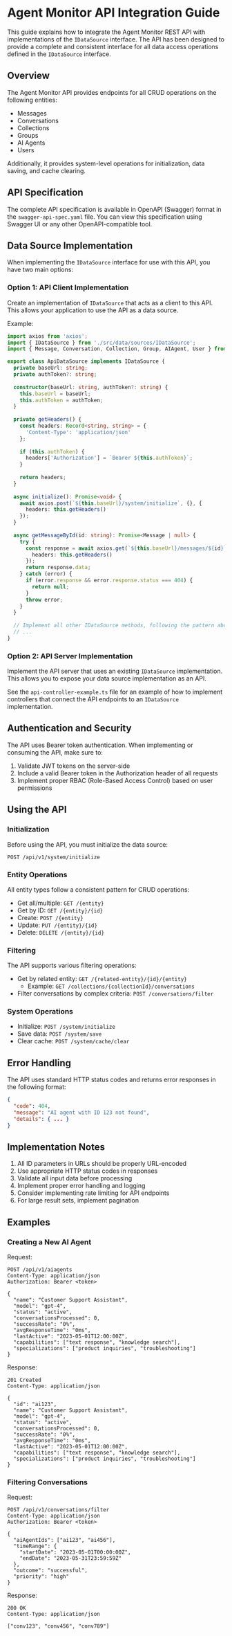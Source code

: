 # Agent Monitor API Integration Guide

This guide explains how to integrate the Agent Monitor REST API with implementations of the `IDataSource` interface. The API has been designed to provide a complete and consistent interface for all data access operations defined in the `IDataSource` interface.

## Overview

The Agent Monitor API provides endpoints for all CRUD operations on the following entities:
- Messages
- Conversations
- Collections
- Groups
- AI Agents
- Users

Additionally, it provides system-level operations for initialization, data saving, and cache clearing.

## API Specification

The complete API specification is available in OpenAPI (Swagger) format in the `swagger-api-spec.yaml` file. You can view this specification using Swagger UI or any other OpenAPI-compatible tool.

## Data Source Implementation

When implementing the `IDataSource` interface for use with this API, you have two main options:

### Option 1: API Client Implementation

Create an implementation of `IDataSource` that acts as a client to this API. This allows your application to use the API as a data source.

Example:

```typescript
import axios from 'axios';
import { IDataSource } from './src/data/sources/IDataSource';
import { Message, Conversation, Collection, Group, AIAgent, User } from './src/data/types';

export class ApiDataSource implements IDataSource {
  private baseUrl: string;
  private authToken?: string;
  
  constructor(baseUrl: string, authToken?: string) {
    this.baseUrl = baseUrl;
    this.authToken = authToken;
  }
  
  private getHeaders() {
    const headers: Record<string, string> = {
      'Content-Type': 'application/json'
    };
    
    if (this.authToken) {
      headers['Authorization'] = `Bearer ${this.authToken}`;
    }
    
    return headers;
  }
  
  async initialize(): Promise<void> {
    await axios.post(`${this.baseUrl}/system/initialize`, {}, {
      headers: this.getHeaders()
    });
  }
  
  async getMessageById(id: string): Promise<Message | null> {
    try {
      const response = await axios.get(`${this.baseUrl}/messages/${id}`, {
        headers: this.getHeaders()
      });
      return response.data;
    } catch (error) {
      if (error.response && error.response.status === 404) {
        return null;
      }
      throw error;
    }
  }
  
  // Implement all other IDataSource methods, following the pattern above
  // ...
}
```

### Option 2: API Server Implementation

Implement the API server that uses an existing `IDataSource` implementation. This allows you to expose your data source implementation as an API.

See the `api-controller-example.ts` file for an example of how to implement controllers that connect the API endpoints to an `IDataSource` implementation.

## Authentication and Security

The API uses Bearer token authentication. When implementing or consuming the API, make sure to:

1. Validate JWT tokens on the server-side
2. Include a valid Bearer token in the Authorization header of all requests
3. Implement proper RBAC (Role-Based Access Control) based on user permissions

## Using the API

### Initialization

Before using the API, you must initialize the data source:

```
POST /api/v1/system/initialize
```

### Entity Operations

All entity types follow a consistent pattern for CRUD operations:

- Get all/multiple: `GET /{entity}`
- Get by ID: `GET /{entity}/{id}`
- Create: `POST /{entity}`
- Update: `PUT /{entity}/{id}`
- Delete: `DELETE /{entity}/{id}`

### Filtering

The API supports various filtering operations:

- Get by related entity: `GET /{related-entity}/{id}/{entity}`
  - Example: `GET /collections/{collectionId}/conversations`
- Filter conversations by complex criteria: `POST /conversations/filter`

### System Operations

- Initialize: `POST /system/initialize`
- Save data: `POST /system/save`
- Clear cache: `POST /system/cache/clear`

## Error Handling

The API uses standard HTTP status codes and returns error responses in the following format:

```json
{
  "code": 404,
  "message": "AI agent with ID 123 not found",
  "details": { ... }
}
```

## Implementation Notes

1. All ID parameters in URLs should be properly URL-encoded
2. Use appropriate HTTP status codes in responses
3. Validate all input data before processing
4. Implement proper error handling and logging
5. Consider implementing rate limiting for API endpoints
6. For large result sets, implement pagination

## Examples

### Creating a New AI Agent

Request:
```
POST /api/v1/aiagents
Content-Type: application/json
Authorization: Bearer <token>

{
  "name": "Customer Support Assistant",
  "model": "gpt-4",
  "status": "active",
  "conversationsProcessed": 0,
  "successRate": "0%",
  "avgResponseTime": "0ms",
  "lastActive": "2023-05-01T12:00:00Z",
  "capabilities": ["text response", "knowledge search"],
  "specializations": ["product inquiries", "troubleshooting"]
}
```

Response:
```
201 Created
Content-Type: application/json

{
  "id": "ai123",
  "name": "Customer Support Assistant",
  "model": "gpt-4",
  "status": "active",
  "conversationsProcessed": 0,
  "successRate": "0%",
  "avgResponseTime": "0ms",
  "lastActive": "2023-05-01T12:00:00Z",
  "capabilities": ["text response", "knowledge search"],
  "specializations": ["product inquiries", "troubleshooting"]
}
```

### Filtering Conversations

Request:
```
POST /api/v1/conversations/filter
Content-Type: application/json
Authorization: Bearer <token>

{
  "aiAgentIds": ["ai123", "ai456"],
  "timeRange": {
    "startDate": "2023-05-01T00:00:00Z",
    "endDate": "2023-05-31T23:59:59Z"
  },
  "outcome": "successful",
  "priority": "high"
}
```

Response:
```
200 OK
Content-Type: application/json

["conv123", "conv456", "conv789"]
```
